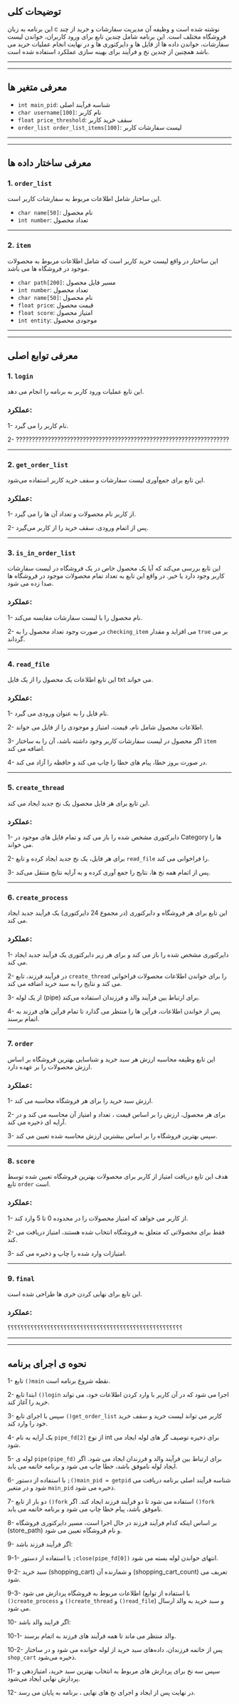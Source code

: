 ## توضیحات کلی

این برنامه به زبان c نوشته شده است و وظیفه آن مدیریت سفارشات و خرید از چند فروشگاه مختلف است.
این برنامه شامل چندین تابع برای ورود کاربران، خواندن لیست سفارشات، خواندن داده ها از فایل ها و دایرکتوری ها و در نهایت انجام عملیات خرید می باشد
همچنین از چندین نخ و فرآیند برای بهینه سازی عملکرد استفاده شده است.

---

---

## معرفی متغیر ها

- `int main_pid`: شناسه فرآیند اصلی
- `char username[100]`: نام کاربر
- `float price_threshold`: سقف خرید کاربر
- `order_list order_list_items[100]`: لیست سفارشات کاربر

---

---

## معرفی ساختار داده ها

### 1. `order_list`

این ساختار شامل اطلاعات مربوط به سفارشات کاربر است.

- `char name[50]`: نام محصول
- `int number`: تعداد محصول

---

### 2. `item`

این ساختار در واقع لیست خرید کاربر است که شامل اطلاعات مربوط به محصولات موجود در فروشگاه ها می باشد.

- `char path[200]`: مسیر فایل محصول
- `int number`: تعداد محصول
- `char name[50]`: نام محصول
- `float price`: قیمت محصول
- `float score`: امتیاز محصول
- `int entity`: موجودی محصول

---

---

## معرفی توابع اصلی

### 1. `login`

این تابع عملیات ورود کاربر به برنامه را انجام می دهد.

### عملکرد:

1- نام کاربر را می گیرد.

2- ???????????????????????????????????????????????????????????????????

---

### 2. `get_order_list`

این تابع برای جمع‌آوری لیست سفارشات و سقف خرید کاربر استفاده می‌شود.

### عملکرد:

1- از کاربر نام محصولات و تعداد آن ها را می گیرد.

2- پس از اتمام ورودی، سقف خرید را از کاربر می‌گیرد.

---

### 3. `is_in_order_list`

این تابع بررسی می‌کند که آیا یک محصول خاص در یک فروشگاه در لیست سفارشات کاربر وجود دارد یا خیر.
در واقع این تابع به تعداد تمام محصولات موجود در فروشگاه ها صدا زده می شود.

### عملکرد:

1- نام محصول را با لیست سفارشات مقایسه می‌کند.

2- در صورت وجود تعداد محصول را به `checking_item` می افزاید و مقدار `true` بر می گرداند.

---

### 4. `read_file`

این تابع اطلاعات یک محصول را از یک فایل txt می خواند.

### عملکرد:

1- نام فایل را به عنوان ورودی می گیرد.

2- اطلاعات محصول شامل نام، قیمت، امتیاز و موجودی را از فایل می خواند.

3- اگر محصول در لیست سفارشات کاربر وجود داشته باشد، آن را به ساختار `item` اضافه می کند.

4- در صورت بروز خطا، پیام های خطا را چاپ می کند و حافظه را آزاد می کند.

---

### 5. `create_thread`

این تابع برای هر فایل محصول یک نخ جدید ایجاد می کند.

### عملکرد:

1- دایرکتوری مشخص شده را باز می کند و تمام فایل‌ های موجود در Category ها را می خواند.

2- برای هر فایل، یک نخ جدید ایجاد کرده و تابع `read_file` را فراخوانی می کند.

3- پس از اتمام همه نخ ها، نتایج را جمع آوری کرده و به آرایه نتایج منتقل می‌کند.

---

### 6. `create_process`

این تابع برای هر فروشگاه و دایرکتوری (در مجموع 24 دایرکتوری) یک فرآیند جدید ایجاد می کند.

### عملکرد:

1- دایرکتوری مشخص شده را باز می کند و برای هر زیر دایرکتوری یک فرآیند جدید ایجاد می کند.

2- در فرآیند فرزند، تابع `create_thread` را برای خواندن اطلاعات محصولات فراخوانی می کند و نتایج را به سبد خرید اضافه می کند.

3- از یک لوله (pipe) برای ارتباط بین فرآیند والد و فرزندان استفاده می‌کند.

4- پس از خواندن اطلاعات، فرآین ها را منتظر می گذارد تا تمام فرآین های فرزند به اتمام برسند.

---

### 7. `order`

این تابع وظیفه محاسبه ارزش هر سبد خرید و شناسایی بهترین فروشگاه بر اساس ارزش محصولات را بر عهده دارد.

### عملکرد:

1- ارزش سبد خرید را برای هر فروشگاه محاسبه می کند.

2- برای هر محصول، ارزش را بر اساس قیمت ، تعداد و امتیاز آن محاسبه می کند و در آرایه ای ذخیره می کند.

3- سپس بهترین فروشگاه را بر اساس بیشترین ارزش محاسبه شده تعیین می کند.

---

### 8. `score`

هدف این تابع دریافت امتیاز از کاربر برای محصولات بهترین فروشگاه تعیین شده توسط تابع `order` است.

### عملکرد:

1- از کاربر می خواهد که امتیاز محصولات را در محدوده 0 تا 5 وارد کند.

2- فقط برای محصولاتی که متعلق به فروشگاه انتخاب شده هستند، امتیاز دریافت می کند.

3- امتیازات وارد شده را چاپ و ذخیره می کند.

---

### 9. `final`

این تابع برای نهایی کردن خری ها طراحی شده است.

### عملکرد:

؟؟؟؟؟؟؟؟؟؟؟؟؟؟؟؟؟؟؟؟؟؟؟؟؟؟؟؟؟؟؟؟؟؟؟؟؟؟؟؟؟؟؟؟؟؟؟؟؟؟؟؟؟

---

---

## نحوه ی اجرای برنامه

1- تابع `()main` نقطه شروع برنامه است.

2- ابتدا تابع `()login` اجرا می شود که در آن کاربر با وارد کردن اطلاعات خود، می تواند خرید را آغاز کند.

3- سپس با اجرای تابع `()get_order_list` کاربر می تواند لیست خرید و سقف خرید خود را وارد کند.

4- یک آرایه به نام `pipe_fd[2]` از نوع int برای ذخیره توصیف گر های لوله ایجاد می شود.

5- لوله ی `pipe(pipe_fd)` برای ارتباط بین فرآیند والد و فرزندان ایجاد می شود. اگر ایجاد لوله ناموفق باشد، خطا چاپ می شود و برنامه خاتمه می یابد.

6- با استفاده از دستور `;()main_pid = getpid` شناسه فرآیند اصلی برنامه دریافت می شود و در متغیر `main_pid` ذخیره می شود.

7- دو بار از تابع `()fork` استفاده می شود تا دو فرآیند فرزند ایجاد کند.
اگر `()fork` ناموفق باشد، پیام خطا چاپ می شود و برنامه خاتمه می یابد.

8- بر اساس اینکه کدام فرآیند فرزند در حال اجرا است، مسیر دایرکتوری فروشگاه (store_path) و نام فروشگاه تعیین می شود.

9- اگر فرآیند فرزند باشد:

9-1- با استفاده از دستور `;close(pipe_fd[0])` انتهای خواندن لوله بسته می شود.

9-2- سبد خرید (shopping_cart) و شمارنده آن (shopping_cart_count) تعریف می شود.

9-3- اطلاعات مربوط به فروشگاه پردازش می شود (با استفاده از توابع `()create_process` و `()create_thread` و `()read_file`) و سبد خرید به والد ارسال می شود.

10- اگر فرایند والد باشد:

10-1- والد منتظر می ماند تا همه فرآیند های فرزند به اتمام برسند.

10-2- پس از خاتمه فرزندان، داده‌های سبد خرید از لوله خوانده می شود و در ساختار `shop_cart` ذخیره می‌شود.

11- سپس سه نخ برای پردازش های مربوط به انتخاب بهترین سبد خرید، امتیازدهی و پردازش نهایی ایجاد می‌شود.

12- در نهایت پس از ایجاد و اجرای نخ های نهایی ، برنامه به پایان می رسد.
